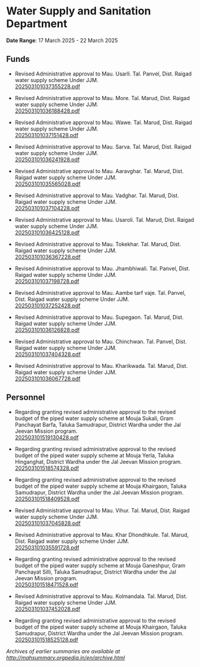 # Water Supply and Sanitation Department

**Date Range**: 17 March 2025 - 22 March 2025


## Funds
- Revised Administrative approval to Mau. Usarli.  Tal. Panvel,  Dist. Raigad  water supply scheme Under JJM.\
  [202503101037355228.pdf](https://gr.maharashtra.gov.in/Site/Upload/Government%20Resolutions/English/202503101037355228.pdf)

- Revised Administrative approval to Mau. More.  Tal. Marud,  Dist. Raigad  water supply scheme Under JJM.\
  [202503101036188428.pdf](https://gr.maharashtra.gov.in/Site/Upload/Government%20Resolutions/English/202503101036188428.pdf)

- Revised Administrative approval to Mau. Wawe.  Tal. Marud,  Dist. Raigad  water supply scheme Under JJM.\
  [202503101037151428.pdf](https://gr.maharashtra.gov.in/Site/Upload/Government%20Resolutions/English/202503101037151428.pdf)

- Revised Administrative approval to Mau. Sarva.  Tal. Marud,  Dist. Raigad  water supply scheme Under JJM.\
  [202503101036241928.pdf](https://gr.maharashtra.gov.in/Site/Upload/Government%20Resolutions/English/202503101036241928.pdf)

- Revised Administrative approval to Mau. Aaravghar.  Tal. Marud,  Dist. Raigad  water supply scheme Under JJM.\
  [202503101035565028.pdf](https://gr.maharashtra.gov.in/Site/Upload/Government%20Resolutions/English/202503101035565028.pdf)

- Revised Administrative approval to Mau. Vadghar.  Tal. Marud,  Dist. Raigad  water supply scheme Under JJM.\
  [202503101037104228.pdf](https://gr.maharashtra.gov.in/Site/Upload/Government%20Resolutions/English/202503101037104228.pdf)

- Revised Administrative approval to Mau. Usaroli.  Tal. Marud,  Dist. Raigad  water supply scheme Under JJM.\
  [202503101036425128.pdf](https://gr.maharashtra.gov.in/Site/Upload/Government%20Resolutions/English/202503101036425128.pdf)

- Revised Administrative approval to Mau. Tokekhar.  Tal. Marud,  Dist. Raigad  water supply scheme Under JJM.\
  [202503101036367228.pdf](https://gr.maharashtra.gov.in/Site/Upload/Government%20Resolutions/English/202503101036367228.pdf)

- Revised Administrative approval to Mau. Jhambhiwali.  Tal. Panvel,  Dist. Raigad  water supply scheme Under JJM.\
  [202503101037198728.pdf](https://gr.maharashtra.gov.in/Site/Upload/Government%20Resolutions/English/202503101037198728.pdf)

- Revised Administrative approval to Mau. Aambe tarf vaje.  Tal. Panvel,  Dist. Raigad  water supply scheme Under JJM.\
  [202503101037252428.pdf](https://gr.maharashtra.gov.in/Site/Upload/Government%20Resolutions/English/202503101037252428.pdf)

- Revised Administrative approval to Mau. Supegaon.  Tal. Marud,  Dist. Raigad  water supply scheme Under JJM.\
  [202503101036126828.pdf](https://gr.maharashtra.gov.in/Site/Upload/Government%20Resolutions/English/202503101036126828.pdf)

- Revised Administrative approval to Mau. Chinchwan.  Tal. Panvel,  Dist. Raigad  water supply scheme Under JJM.\
  [202503101037404328.pdf](https://gr.maharashtra.gov.in/Site/Upload/Government%20Resolutions/English/202503101037404328.pdf)

- Revised Administrative approval to Mau. Kharikwada.  Tal. Marud,  Dist. Raigad  water supply scheme Under JJM.\
  [202503101036067728.pdf](https://gr.maharashtra.gov.in/Site/Upload/Government%20Resolutions/English/202503101036067728.pdf)

## Personnel
- Regarding granting revised administrative approval to the revised budget of the piped water supply scheme at Mouja Sukali, Gram Panchayat Barfa, Taluka Samudrapur, District Wardha under the Jal Jeevan Mission program.\
  [202503101519130428.pdf](https://gr.maharashtra.gov.in/Site/Upload/Government%20Resolutions/English/202503101519130428.pdf)

- Regarding granting revised administrative approval to the revised budget of the piped water supply scheme at Mouja Yerla, Taluka Hinganghat, District Wardha under the Jal Jeevan Mission program.\
  [202503101518574328.pdf](https://gr.maharashtra.gov.in/Site/Upload/Government%20Resolutions/English/202503101518574328.pdf)

- Regarding granting revised administrative approval to the revised budget of the piped water supply scheme at Mouja Khairgaon, Taluka Samudrapur, District Wardha under the Jal Jeevan Mission program.\
  [202503101518409528.pdf](https://gr.maharashtra.gov.in/Site/Upload/Government%20Resolutions/English/202503101518409528.pdf)

- Revised Administrative approval to Mau. Vihur.  Tal. Marud,  Dist. Raigad  water supply scheme Under JJM.\
  [202503101037045828.pdf](https://gr.maharashtra.gov.in/Site/Upload/Government%20Resolutions/English/202503101037045828.pdf)

- Revised Administrative approval to Mau. Khar Dhondhkule.  Tal. Marud,  Dist. Raigad  water supply scheme Under JJM.\
  [202503101035591728.pdf](https://gr.maharashtra.gov.in/Site/Upload/Government%20Resolutions/English/202503101035591728.pdf)

- Regarding granting revised administrative approval to the revised budget of the piped water supply scheme at Mouja Ganeshpur, Gram Panchayat Silli, Taluka Samudrapur, District Wardha under the Jal Jeevan Mission program.\
  [202503101518471528.pdf](https://gr.maharashtra.gov.in/Site/Upload/Government%20Resolutions/English/202503101518471528.pdf)

- Revised Administrative approval to Mau. Kolmandala.  Tal. Marud,  Dist. Raigad  water supply scheme Under JJM.\
  [202503101037452028.pdf](https://gr.maharashtra.gov.in/Site/Upload/Government%20Resolutions/English/202503101037452028.pdf)

- Regarding granting revised administrative approval to the revised budget of the piped water supply scheme at Mouja Khairgaon, Taluka Samudrapur, District Wardha under the Jal Jeevan Mission program.\
  [202503101518525128.pdf](https://gr.maharashtra.gov.in/Site/Upload/Government%20Resolutions/English/202503101518525128.pdf)


*Archives of earlier summaries are available at http://mahsummary.orgpedia.in/en/archive.html*